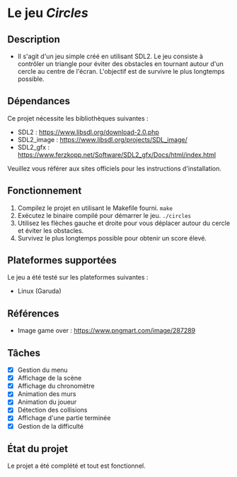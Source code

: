 # Le jeu *Circles*

## Description

* Il s'agit d'un jeu simple créé en utilisant SDL2. Le jeu consiste à contrôler un triangle pour éviter des obstacles en tournant autour d'un cercle au centre de l'écran. L'objectif est de survivre le plus longtemps possible.


## Dépendances

Ce projet nécessite les bibliothèques suivantes :

- SDL2 : https://www.libsdl.org/download-2.0.php
- SDL2_image : https://www.libsdl.org/projects/SDL_image/
- SDL2_gfx : https://www.ferzkopp.net/Software/SDL2_gfx/Docs/html/index.html

Veuillez vous référer aux sites officiels pour les instructions d'installation.

## Fonctionnement

1. Compilez le projet en utilisant le Makefile fourni. `make`
2. Exécutez le binaire compilé pour démarrer le jeu. `./circles`
3. Utilisez les flèches gauche et droite pour vous déplacer autour du cercle et éviter les obstacles.
4. Survivez le plus longtemps possible pour obtenir un score élevé.


## Plateformes supportées

Le jeu a été testé sur les plateformes suivantes :

- Linux (Garuda)

## Références

- Image game over : https://www.pngmart.com/image/287289

## Tâches


* [X] Gestion du menu
* [X] Affichage de la scène
* [X] Affichage du chronomètre
* [X] Animation des murs
* [X] Animation du joueur
* [X] Détection des collisions
* [X] Affichage d'une partie terminée
* [X] Gestion de la difficulté

## État du projet

Le projet a été complété et tout est fonctionnel.


